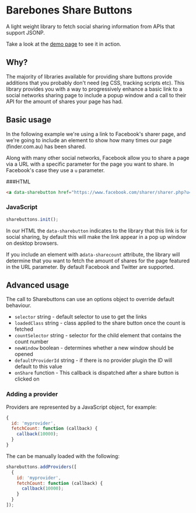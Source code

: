 # Barebones Share Buttons

A light weight library to fetch social sharing information from APIs that support JSONP.

Take a look at the [demo page](http://finderau.github.io/share-buttons/examples/) to see it in action.

## Why?

The majority of libraries available for providing share buttons provide additions that you probably don't need (eg CSS, tracking scripts etc). This library provides you with a way to progressively enhance a basic link to a social networks sharing page to include a popup window and a call to their API for the amount of shares your page has had.

## Basic usage

In the following example we're using a link to Facebook's sharer page, and we're going to include an element to show how many times our page (finder.com.au) has been shared.

Along with many other social networks, Facebook allow you to share a page via a URL with a specific parameter for the page you want to share. In Facebook's case they use a `u` parameter.

###HTML

```html
<a data-sharebutton href="https://www.facebook.com/sharer/sharer.php?u=http%3A%2F%2Fwww.finder.com.au">Facebook <span data-sharecount>0</span></a>
```

### JavaScript

```javascript
sharebuttons.init();
```

In our HTML the `data-sharebutton` indicates to the library that this link is for social sharing, by default this will make the link appear in a pop up window on desktop browsers.

If you include an element with a`data-sharecount` attribute, the library will determine that you want to fetch the amount of shares for the page featured in the URL parameter. By default Facebook and Twitter are supported.

## Advanced usage

The call to Sharebuttons can use an options object to override default behaviour.

* `selector` string - default selector to use to get the links
* `loadedClass` string - class applied to the share button once the count is fetched
* `countSelector` string - selector for the child element that contains the count number
* `newWindow` boolean - determines whether a new window should be opened
* `defaultProviderId` string - if there is no provider plugin the ID will default to this value
* `onShare` function - This callback is dispatched after a share button is clicked on

### Adding a provider

Providers are represented by a JavaScript object, for example:

```javascript
{
  id: 'myprovider',
  fetchCount: function (callback) {
    callback(10000);
  }
}
```

The can be manually loaded with the following:

```javascript
sharebuttons.addProviders([
  {
    id: 'myprovider',
    fetchCount: function (callback) {
      callback(10000);
    }
  }
]);
```
